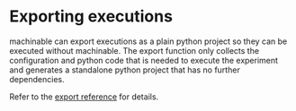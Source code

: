 # Exporting executions

machinable can export executions as a plain python project so they can be executed without machinable. The export function only collects the configuration and python code that is needed to execute the experiment and generates a standalone python project that has no further dependencies. 

Refer to the [export reference](./execution.md#export) for details.
